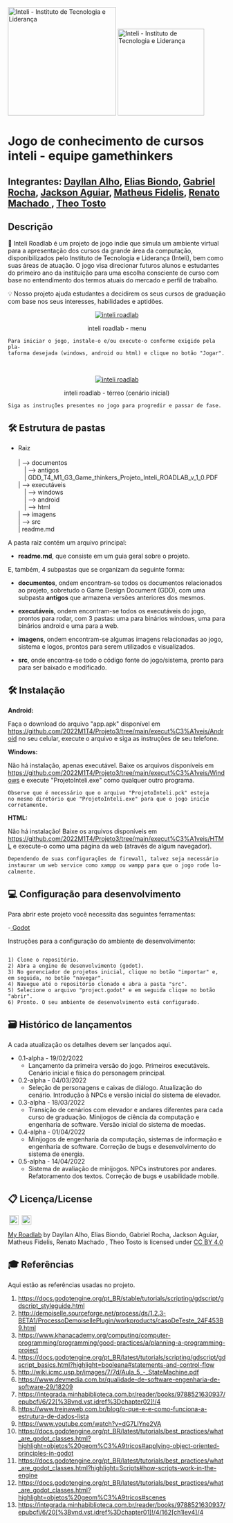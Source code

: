 <div>
<a href= "https://www.inteli.edu.br/"><img width="250px" src="https://www.inteli.edu.br/wp-content/uploads/2021/08/20172028/marca_1-2.png" alt="Inteli - Instituto de Tecnologia e Liderança" border="0"></a> <a href= "https://www.inteli.edu.br/">  <img width="200px" src="https://i.imgur.com/ekk6UsL.png" alt="Inteli - Instituto de Tecnologia e Liderança" border="0"></a>

# Jogo de conhecimento de cursos inteli - equipe gamethinkers

## Integrantes: <a href="https://www.linkedin.com/in/dayllan-souza-0a0592124/">Dayllan Alho</a>, <a href="https://www.linkedin.com/in/eliasbiondo/">Elias Biondo</a>, <a href="https://www.linkedin.com/in/gabriel-rocha-113385231/">Gabriel Rocha</a>, <a href="https://www.linkedin.com/in/jackson-aguiar/">Jackson Aguiar</a>, <a href="https://www.linkedin.com/in/matheus-fidelis-680520232/">Matheus Fidelis</a>, <a href="https://www.linkedin.com/in/renato-silva-machado-28530a231/">Renato Machado </a>, <a href="#">Theo Tosto</a>

## Descrição

📜 Inteli Roadlab é um projeto de jogo indie que simula um ambiente virtual para a apresentação dos cursos da grande área da computação, disponibilizados pelo Instituto de Tecnologia e Liderança (Inteli), bem como suas áreas de atuação. O jogo visa direcionar futuros alunos e estudantes do primeiro ano da instituição para uma escolha consciente de curso com base no entendimento dos termos atuais do mercado e perfil de trabalho.

💡 Nosso projeto ajuda estudantes a decidirem os seus cursos de graduação com base nos seus interesses, habilidades e aptidões.

<p align="center">
<a href= "https://github.com/2022M1T4/Projeto3"><img src="https://i.imgur.com/3VvRvRV.png" alt="inteli roadlab" border="0"></a>
<p align="center">inteli roadlab - menu</p>
</p>


```
Para iniciar o jogo, instale-o e/ou execute-o conforme exigido pela pla-
taforma desejada (windows, android ou html) e clique no botão "Jogar". 
```
<br>
<p align="center">
<a href= "https://github.com/2022M1T4/Projeto3"><img src="https://i.imgur.com/oXR9ZNg.png" alt="inteli roadlab" border="0"></a>
<p align="center">inteli roadlab -   térreo (cenário inicial)</p>
</p>

```
Siga as instruções presentes no jogo para progredir e passar de fase. 
```

## 🛠 Estrutura de pastas

- Raiz<br><br>
| --> documentos<br>
  &emsp;| --> antigos<br>
  &emsp;|  GDD_T4_M1_G3_Game_thinkers_Projeto_Inteli_ROADLAB_v_1_0.PDF<br>
| --> executáveis<br>
  &emsp;| --> windows<br>
  &emsp;| --> android<br>
  &emsp;| --> html<br>
| --> imagens<br>
| --> src<br>
| readme.md<br>

A pasta raiz contém um arquivo principal:

- <b>readme.md</b>, que consiste em um guia geral sobre o projeto.

E, também, 4 subpastas que se organizam da seguinte forma:

- <b>documentos</b>, ondem encontram-se todos os documentos relacionados ao projeto, sobretudo o Game Design Document (GDD), com uma subpasta <b>antigos</b> que armazena versões anteriores dos mesmos.

- <b>executáveis</b>, ondem encontram-se todos os executáveis do jogo, prontos para rodar, com 3 pastas: uma para binários windows, uma para binários android e uma para a web.

- <b>imagens</b>, ondem encontram-se algumas imagens relacionadas ao jogo, sistema e logos, prontos para serem utilizados e visualizados.

- <b>src</b>, onde encontra-se todo o código fonte do jogo/sistema, pronto para para ser baixado e modificado.

## 🛠 Instalação

<b>Android:</b>

Faça o download do arquivo "app.apk" disponível em https://github.com/2022M1T4/Projeto3/tree/main/execut%C3%A1veis/Android no seu celular, execute o arquivo e siga as instruções de seu telefone.

<b>Windows:</b>

Não há instalação, apenas executável. Baixe os arquivos disponíveis em https://github.com/2022M1T4/Projeto3/tree/main/execut%C3%A1veis/Windows e execute "ProjetoInteli.exe" como qualquer outro programa.

```
Observe que é necessário que o arquivo "ProjetoInteli.pck" esteja
no mesmo diretório que "ProjetoInteli.exe" para que o jogo inicie
corretamente.
```

<b>HTML:</b>

Não há instalação! Baixe os arquivos disponíveis em https://github.com/2022M1T4/Projeto3/tree/main/execut%C3%A1veis/HTML e execute-o como uma página da web (através de algum navegador).

```sh
Dependendo de suas configurações de firewall, talvez seja necessário
instaurar um web service como xampp ou wampp para que o jogo rode lo-
calmente.
```

## 💻 Configuração para desenvolvimento

Para abrir este projeto você necessita das seguintes ferramentas:

-<a href="https://godotengine.org/download"> Godot</a>

Instruções para a configuração do ambiente de desenvolvimento:
```

1) Clone o repositório.
2) Abra a engine de desenvolvimento (godot).
3) No gerenciador de projetos inicial, clique no botão "importar" e, em seguida, no botão "navegar".
4) Navegue até o repositório clonado e abra a pasta "src".
5) Selecione o arquivo "project.godot" e em seguida clique no botão "abrir".
6) Pronto. O seu ambiente de desenvolvimento está configurado.

```

## 🗃 Histórico de lançamentos

A cada atualização os detalhes devem ser lançados aqui.

* 0.1-alpha - 19/02/2022
    * Lançamento da primeira versão do jogo. Primeiros executáveis. Cenário inicial e física do personagem principal.
 * 0.2-alpha - 04/03/2022
	 *  Seleção de personagens e caixas de diálogo. Atualização do cenário. Introdução à NPCs e versão inicial do sistema de elevador.
 * 0.3-alpha - 18/03/2022
	 * Transição de cenários com elevador e andares diferentes para cada curso de graduação. Minijogos de ciência da computação e engenharia de software. Versão inicial do sistema de moedas.
 * 0.4-alpha - 01/04/2022
	 * Minijogos de engenharia da computação, sistemas de informação e engenharia de software. Correção de bugs e desenvolvimento do sistema de energia.
 * 0.5-alpha - 14/04/2022
	* Sistema de avaliação de minijogos. NPCs instrutores por andares. Refatoramento dos textos. Correção de bugs e usabilidade mobile.

## 📋 Licença/License

<img style="height:22px!important;margin-left:3px;vertical-align:text-bottom;" src="https://mirrors.creativecommons.org/presskit/icons/cc.svg?ref=chooser-v1"> <img style="height:22px!important;margin-left:3px;vertical-align:text-bottom;" src="https://mirrors.creativecommons.org/presskit/icons/by.svg?ref=chooser-v1">
<p xmlns:cc="http://creativecommons.org/ns#" xmlns:dct="http://purl.org/dc/terms/"><a property="dct:title" rel="cc:attributionURL" href="https://github.com/eliasbiondo/inteli-game/">My Roadlab</a> by <span property="cc:attributionName">Dayllan Alho, Elias Biondo, Gabriel Rocha, Jackson Aguiar, Matheus Fidelis, Renato Machado , Theo Tosto</span> is licensed under <a href="http://creativecommons.org/licenses/by/4.0/?ref=chooser-v1" target="_blank" rel="license noopener noreferrer" style="display:inline-block;">CC BY 4.0</a></p>

## 🎓 Referências

Aqui estão as referências usadas no projeto.

1. https://docs.godotengine.org/pt_BR/stable/tutorials/scripting/gdscript/gdscript_styleguide.html
2. http://demoiselle.sourceforge.net/process/ds/1.2.3-BETA1/ProcessoDemoisellePlugin/workproducts/casoDeTeste_24F453B9.html
3. https://www.khanacademy.org/computing/computer-programming/programming/good-practices/a/planning-a-programming-project
4. https://docs.godotengine.org/pt_BR/latest/tutorials/scripting/gdscript/gdscript_basics.html?highlight=booleana#statements-and-control-flow
5. http://wiki.icmc.usp.br/images/7/7d/Aula_5_-_StateMachine.pdf
6. https://www.devmedia.com.br/qualidade-de-software-engenharia-de-software-29/18209
7. https://integrada.minhabiblioteca.com.br/reader/books/9788521630937/epubcfi/6/22[%3Bvnd.vst.idref%3Dchapter02]!/4
8. https://www.treinaweb.com.br/blog/o-que-e-e-como-funciona-a-estrutura-de-dados-lista
9. https://www.youtube.com/watch?v=dG7LlYne2VA
10. https://docs.godotengine.org/pt_BR/latest/tutorials/best_practices/what_are_godot_classes.html?highlight=objetos%20geom%C3%A9tricos#applying-object-oriented-principles-in-godot
11. https://docs.godotengine.org/pt_BR/latest/tutorials/best_practices/what_are_godot_classes.html?highlight=Scripts#how-scripts-work-in-the-engine
12. https://docs.godotengine.org/pt_BR/latest/tutorials/best_practices/what_are_godot_classes.html?highlight=objetos%20geom%C3%A9tricos#scenes
13. https://integrada.minhabiblioteca.com.br/reader/books/9788521630937/epubcfi/6/20[%3Bvnd.vst.idref%3Dchapter01]!/4/162[ch1lev4]/4

